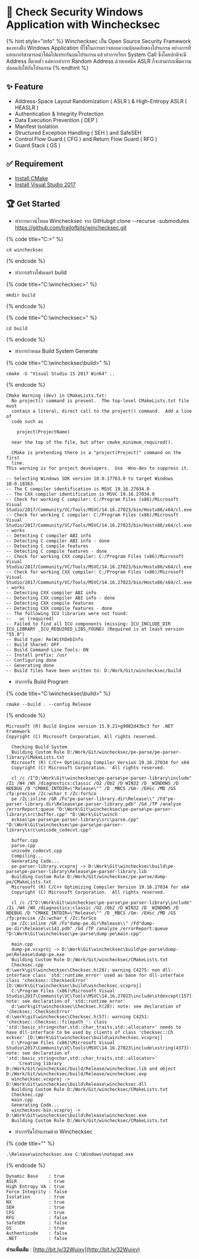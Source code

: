 # 👺 Check Security Windows Application with Winchecksec

{% hint style="info" %}
Winchecksec เป็น Open Source Security Framework ของทางฝั่ง Windows Application ที่ใช้ในการตรวจสอบความปลอดภัยของโปรแกรม อย่างการที่แฮกเกอร์สามารถนำโค้ดไปแทรกรันบนโปรแกรม แล้วทำการเรียก System Call ซึ่งโดยปกติจะมี Address ที่ตายตัว แต่หากทำการ Random Address ด้วยเทคนิค ASLR ก็จะสามารถเพิ่มความปลอดภัยให้กับโปรแกรม
{% endhint %}

## **✨ Feature**

* Address-Space Layout Randomization ( ASLR ) & High-Entropy ASLR ( HEASLR )
* Authentication & Integrity Protection
* Data Execution Prevention ( DEP )
* Manifest Isolation
* Structured Exception Handling ( SEH ) and SafeSEH
* Control Flow Guard ( CFG ) and Return Flow Guard ( RFG )
* Guard Stack ( GS )

## **✅ Requirement**

* [Install CMake](https://cmake.org/download/)
* [Install Visual Studio 2017](https://docs.microsoft.com/en-us/visualstudio/releasenotes/vs2017-relnotes)

## **🏆 Get Started**

* ทำการดาวน์โหลด Winchecksec จาก GitHubgit clone --recurse -submodules https://github.com/trailofbits/winchecksec.git

{% code title="C:\>" %}
```
cd winchecksec
```
{% endcode %}

* ทำการสร้างโฟลเดอร์ build

{% code title="C:\winchecksec>" %}
```
mkdir build
```
{% endcode %}

{% code title="C:\winchecksec>" %}
```
cd build
```
{% endcode %}

* ทำการกำหนด Build System Generate

{% code title="C:\winchecksec\build>" %}
```
cmake -G "Visual Studio 15 2017 Win64" ..
```
{% endcode %}

```
CMake Warning (dev) in CMakeLists.txt:
  No project() command is present.  The top-level CMakeLists.txt file must
  contain a literal, direct call to the project() command.  Add a line of
  code such as

    project(ProjectName)

  near the top of the file, but after cmake_minimum_required().

  CMake is pretending there is a "project(Project)" command on the first
  line.
This warning is for project developers.  Use -Wno-dev to suppress it.

-- Selecting Windows SDK version 10.0.17763.0 to target Windows 10.0.18363.
-- The C compiler identification is MSVC 19.16.27034.0
-- The CXX compiler identification is MSVC 19.16.27034.0
-- Check for working C compiler: C:/Program Files (x86)/Microsoft Visual Studio/2017/Community/VC/Tools/MSVC/14.16.27023/bin/Hostx86/x64/cl.exe
-- Check for working C compiler: C:/Program Files (x86)/Microsoft Visual Studio/2017/Community/VC/Tools/MSVC/14.16.27023/bin/Hostx86/x64/cl.exe - works
-- Detecting C compiler ABI info
-- Detecting C compiler ABI info - done
-- Detecting C compile features
-- Detecting C compile features - done
-- Check for working CXX compiler: C:/Program Files (x86)/Microsoft Visual Studio/2017/Community/VC/Tools/MSVC/14.16.27023/bin/Hostx86/x64/cl.exe
-- Check for working CXX compiler: C:/Program Files (x86)/Microsoft Visual Studio/2017/Community/VC/Tools/MSVC/14.16.27023/bin/Hostx86/x64/cl.exe - works
-- Detecting CXX compiler ABI info
-- Detecting CXX compiler ABI info - done
-- Detecting CXX compile features
-- Detecting CXX compile features - done
-- The following ICU libraries were not found:
--   uc (required)
-- Failed to find all ICU components (missing: ICU_INCLUDE_DIR ICU_LIBRARY _ICU_REQUIRED_LIBS_FOUND) (Required is at least version "55.0")
-- Build type: RelWithDebInfo
-- Build Shared: OFF
-- Build Command Line Tools: ON
-- Install prefix: /usr
-- Configuring done
-- Generating done
-- Build files have been written to: D:/Work/Git/winchecksec/build
```

* ทำการรัน Build Program

{% code title="C:\winchecksec\build>" %}
```
cmake --build . --config Release
```
{% endcode %}

```
Microsoft (R) Build Engine version 15.9.21+g9802d43bc3 for .NET Framework
Copyright (C) Microsoft Corporation. All rights reserved.

  Checking Build System
  Building Custom Rule D:/Work/Git/winchecksec/pe-parse/pe-parser-library/CMakeLists.txt
  Microsoft (R) C/C++ Optimizing Compiler Version 19.16.27034 for x64
  Copyright (C) Microsoft Corporation.  All rights reserved.

  cl /c /I"D:\Work\Git\winchecksec\pe-parse\pe-parser-library\include" /Zi /W4 /WX /diagnostics:classic /O2 /Ob2 /D WIN32 /D _WINDOWS /D NDEBUG /D "CMAKE_INTDIR=\"Release\"" /D _MBCS /Gm- /EHsc /MD /GS /fp:precise /Zc:wchar_t /Zc:forSco
  pe /Zc:inline /GR /Fo"pe-parser-library.dir\Release\\" /Fd"pe-parser-library.dir\Release\pe-parser-library.pdb" /Gd /TP /analyze /errorReport:queue "D:\Work\Git\winchecksec\pe-parse\pe-parser-library\src\buffer.cpp" "D:\Work\Git\winch
  ecksec\pe-parse\pe-parser-library\src\parse.cpp" "D:\Work\Git\winchecksec\pe-parse\pe-parser-library\src\unicode_codecvt.cpp"

  buffer.cpp
  parse.cpp
  unicode_codecvt.cpp
  Compiling...
  Generating Code...
  pe-parser-library.vcxproj -> D:\Work\Git\winchecksec\build\pe-parse\pe-parser-library\Release\pe-parser-library.lib
  Building Custom Rule D:/Work/Git/winchecksec/pe-parse/dump-pe/CMakeLists.txt
  Microsoft (R) C/C++ Optimizing Compiler Version 19.16.27034 for x64
  Copyright (C) Microsoft Corporation.  All rights reserved.

  cl /c /I"D:\Work\Git\winchecksec\pe-parse\pe-parser-library\include" /Zi /W4 /WX /diagnostics:classic /O2 /Ob2 /D WIN32 /D _WINDOWS /D NDEBUG /D "CMAKE_INTDIR=\"Release\"" /D _MBCS /Gm- /EHsc /MD /GS /fp:precise /Zc:wchar_t /Zc:forSco
  pe /Zc:inline /GR /Fo"dump-pe.dir\Release\\" /Fd"dump-pe.dir\Release\vc141.pdb" /Gd /TP /analyze /errorReport:queue "D:\Work\Git\winchecksec\pe-parse\dump-pe\main.cpp"

  main.cpp
  dump-pe.vcxproj -> D:\Work\Git\winchecksec\build\pe-parse\dump-pe\Release\dump-pe.exe
  Building Custom Rule D:/Work/Git/winchecksec/CMakeLists.txt
  Checksec.cpp
d:\work\git\winchecksec\Checksec.h(28): warning C4275: non dll-interface class 'std::runtime_error' used as base for dll-interface class 'checksec::ChecksecError' [D:\Work\Git\winchecksec\build\winchecksec.vcxproj]
  C:\Program Files (x86)\Microsoft Visual Studio\2017\Community\VC\Tools\MSVC\14.16.27023\include\stdexcept(157): note: see declaration of 'std::runtime_error'
  d:\work\git\winchecksec\Checksec.h(28): note: see declaration of 'checksec::ChecksecError'
d:\work\git\winchecksec\Checksec.h(57): warning C4251: 'checksec::Checksec::filepath_': class 'std::basic_string<char,std::char_traits,std::allocator>' needs to have dll-interface to be used by clients of class 'checksec::Ch
ecksec' [D:\Work\Git\winchecksec\build\winchecksec.vcxproj]
  C:\Program Files (x86)\Microsoft Visual Studio\2017\Community\VC\Tools\MSVC\14.16.27023\include\xstring(4373): note: see declaration of 'std::basic_string<char,std::char_traits,std::allocator>'
     Creating library D:/Work/Git/winchecksec/build/Release/winchecksec.lib and object D:/Work/Git/winchecksec/build/Release/winchecksec.exp
  winchecksec.vcxproj -> D:\Work\Git\winchecksec\build\Release\winchecksec.dll
  Building Custom Rule D:/Work/Git/winchecksec/CMakeLists.txt
  Checksec.cpp
  main.cpp
  Generating Code...
  winchecksec-bin.vcxproj -> D:\Work\Git\winchecksec\build\Release\winchecksec.exe
  Building Custom Rule D:/Work/Git/winchecksec/CMakeLists.txt
```

* ทำการรันโปรแกรมด้วย Winchecksec

{% code title="" %}
```
.\Release\winchecksec.exe C:\Windows\notepad.exe
```
{% endcode %}

```
Dynamic Base    : true
ASLR            : true
High Entropy VA : true
Force Integrity : false
Isolation       : true
NX              : true
SEH             : true
CFG             : true
RFG             : false
SafeSEH         : false
GS              : true
Authenticode    : false
.NET            : false
```

**อ่านเพิ่มเติม** : [http://bit.ly/32Wujxv](http://bit.ly/32Wujxv)
